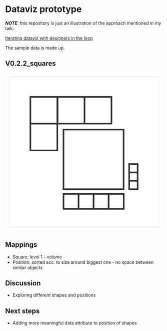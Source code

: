 # Dataviz prototype

_**NOTE**_: this repository is just an illustration of the approach mentioned in my talk:

[Iterating dataviz with designers in the loop](https://slides.com/lucyia/iterating-dataviz-with-designers-in-loop)

The sample data is made up.

## V0.2.2_squares

![](0.2.2_squares.svg)

## Mappings
* Square: level 1 - volume
* Position: sorted acc. to size around biggest one - no space between similar objects

## Discussion
* Exploring different shapes and positions

## Next steps
* Adding more meaningful data attribute to position of shapes
